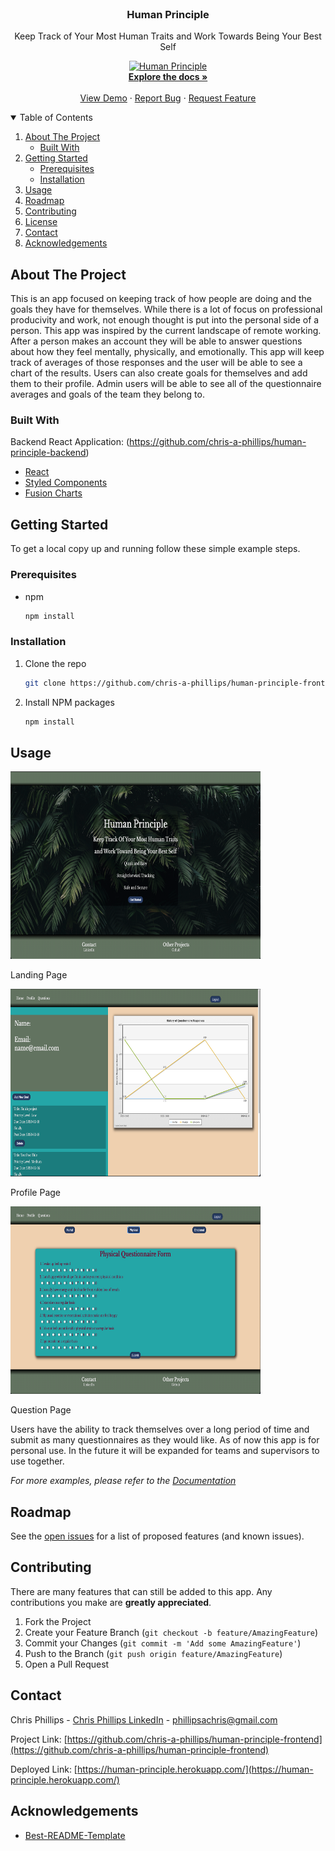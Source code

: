 
<!-- PROJECT LOGO -->
<br />

  <h3 align="center">Human Principle</h3>

  <p align="center">
    Keep Track of Your Most Human Traits and Work Towards Being Your Best Self
    <br />

<p align="center">
  <a href="https://github.com/chris-a-phillips/human-principle-frontend">
    <img src="./src/images/human-principle.gif" alt="Human Principle" width="800" height="600">
    <br/>
  </a>
    <a href="https://github.com/chris-a-phillips/human-principle-frontend/blob/main/README.md"><strong>Explore the docs »</strong></a>
    <br />
    <br />
    <a href="https://github.com/chris-a-phillips/human-principle-frontend">View Demo</a>
    ·
    <a href="https://github.com/othneildrew/Best-README-Template/issues">Report Bug</a>
    ·
    <a href="https://github.com/othneildrew/Best-README-Template/issues">Request Feature</a>
  </p>
</p>



<!-- TABLE OF CONTENTS -->
<details open="open">
  <summary>Table of Contents</summary>
  <ol>
    <li>
      <a href="#about-the-project">About The Project</a>
      <ul>
        <li><a href="#built-with">Built With</a></li>
      </ul>
    </li>
    <li>
      <a href="#getting-started">Getting Started</a>
      <ul>
        <li><a href="#prerequisites">Prerequisites</a></li>
        <li><a href="#installation">Installation</a></li>
      </ul>
    </li>
    <li><a href="#usage">Usage</a></li>
    <li><a href="#roadmap">Roadmap</a></li>
    <li><a href="#contributing">Contributing</a></li>
    <li><a href="#license">License</a></li>
    <li><a href="#contact">Contact</a></li>
    <li><a href="#acknowledgements">Acknowledgements</a></li>
  </ol>
</details>



<!-- ABOUT THE PROJECT -->
## About The Project

This is an app focused on keeping track of how people are doing and the goals they have for themselves. While there is a lot of focus on professional producivity and work, not enough thought is put into the personal side of a person. This app was inspired by the current landscape of remote working.
After a person makes an account they will be able to answer questions about how they feel mentally, physically, and emotionally. This app will keep track of averages of those responses and the user will be able to see a chart of the results. Users can also create goals for themselves and add them to their profile.
Admin users will be able to see all of the questionnaire averages and goals of the team they belong to.

### Built With

Backend React Application: (https://github.com/chris-a-phillips/human-principle-backend)

* [React](https://reactjs.org/)
* [Styled Components](https://styled-components.com/)
* [Fusion Charts](https://www.fusioncharts.com/)



<!-- GETTING STARTED -->
## Getting Started

To get a local copy up and running follow these simple example steps.

### Prerequisites

* npm
  ```sh
  npm install
  ```

### Installation

1. Clone the repo
   ```sh
   git clone https://github.com/chris-a-phillips/human-principle-frontend.git
   ```
2. Install NPM packages
   ```sh
   npm install
   ```



<!-- USAGE EXAMPLES -->
## Usage

 <img src="./src/images/landing-page.png" alt="landing-page" width="400" height="300">
 
 Landing Page
 
 
 <img src="./src/images/profile-page.png" alt="profile-page" width="400" height="300">
 
 Profile Page
 
 
 <img src="./src/images/question-page.png" alt="question-page" width="400" height="300">
 
 Question Page
 

Users have the ability to track themselves over a long period of time and submit as many questionnaires as they would like.
As of now this app is for personal use. In the future it will be expanded for teams and supervisors to use together.

_For more examples, please refer to the [Documentation](https://github.com/chris-a-phillips/human-principle-frontend/blob/main/README.md)_



<!-- ROADMAP -->
## Roadmap

See the [open issues](https://github.com/chris-a-phillips/human-principle-frontend/issues) for a list of proposed features (and known issues).



<!-- CONTRIBUTING -->
## Contributing

There are many features that can still be added to this app. Any contributions you make are **greatly appreciated**.

1. Fork the Project
2. Create your Feature Branch (`git checkout -b feature/AmazingFeature`)
3. Commit your Changes (`git commit -m 'Add some AmazingFeature'`)
4. Push to the Branch (`git push origin feature/AmazingFeature`)
5. Open a Pull Request


<!-- CONTACT -->
## Contact


Chris Phillips - [Chris Phillips LinkedIn](https://www.linkedin.com/in/chris-a-phillips/) - phillipsachris@gmail.com

Project Link: [https://github.com/chris-a-phillips/human-principle-frontend](https://github.com/chris-a-phillips/human-principle-frontend)

Deployed Link: [https://human-principle.herokuapp.com/](https://human-principle.herokuapp.com/)



<!-- ACKNOWLEDGEMENTS -->
## Acknowledgements
* [Best-README-Template](https://github.com/othneildrew/Best-README-Template)
